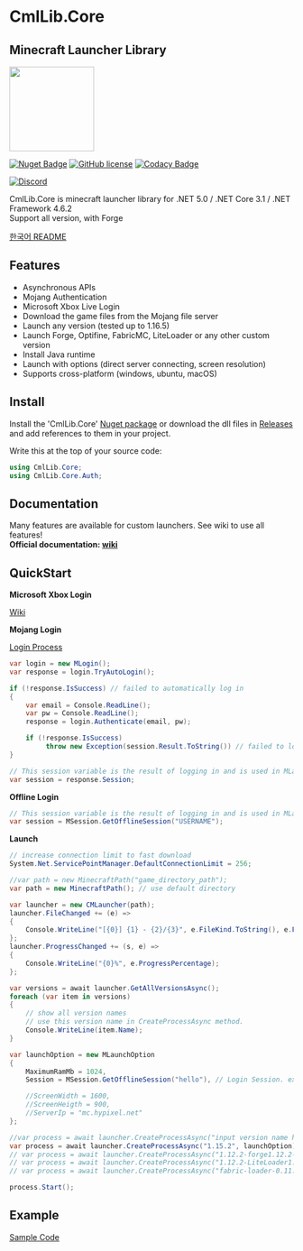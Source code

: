 # CmlLib.Core

## Minecraft Launcher Library

<img src='https://raw.githubusercontent.com/CmlLib/CmlLib.Core/master/logo.png' width=150>

[![Nuget Badge](https://img.shields.io/nuget/v/CmlLib.Core)](https://www.nuget.org/packages/CmlLib.Core)
[![GitHub license](https://img.shields.io/github/license/Naereen/StrapDown.js.svg)](https://github.com/CmlLib/CmlLib.Core/blob/master/LICENSE)
[![Codacy Badge](https://app.codacy.com/project/badge/Grade/3f55a130ec3f4bccb55e7def97cfa2ce)](https://www.codacy.com/gh/CmlLib/CmlLib.Core/dashboard?utm_source=github.com&utm_medium=referral&utm_content=CmlLib/CmlLib.Core&utm_campaign=Badge_Grade)

[![Discord](https://img.shields.io/discord/795952027443527690?label=discord&logo=discord&style=for-the-badge)](https://discord.gg/cDW2pvwHSc)

CmlLib.Core is minecraft launcher library for .NET 5.0 / .NET Core 3.1 / .NET Framework 4.6.2  
Support all version, with Forge

[한국어 README](https://github.com/AlphaBs/CmlLib.Core/blob/master/docs/README-kr.md)

## Features

- Asynchronous APIs
- Mojang Authentication
- Microsoft Xbox Live Login
- Download the game files from the Mojang file server
- Launch any version (tested up to 1.16.5)
- Launch Forge, Optifine, FabricMC, LiteLoader or any other custom version
- Install Java runtime
- Launch with options (direct server connecting, screen resolution)
- Supports cross-platform (windows, ubuntu, macOS)

## Install

Install the 'CmlLib.Core' [Nuget package](https://www.nuget.org/packages/CmlLib.Core) or download the dll files in [Releases](https://github.com/AlphaBs/CmlLib.Core/releases) and add references to them in your project.

Write this at the top of your source code:

```csharp
using CmlLib.Core;
using CmlLib.Core.Auth;
```

## Documentation

Many features are available for custom launchers. See wiki to use all features!  
**Official documentation: [wiki](https://github.com/CmlLib/CmlLib.Core/wiki)**

## QuickStart

**Microsoft Xbox Login**

[Wiki](https://github.com/CmlLib/CmlLib.Core/wiki/Microsoft-Xbox-Live-Login)

**Mojang Login**

[Login Process](https://github.com/AlphaBs/CmlLib.Core/wiki/Login-and-Sessions)

```csharp
var login = new MLogin();
var response = login.TryAutoLogin();

if (!response.IsSuccess) // failed to automatically log in
{
    var email = Console.ReadLine();
    var pw = Console.ReadLine();
    response = login.Authenticate(email, pw);

    if (!response.IsSuccess)
         throw new Exception(session.Result.ToString()) // failed to log in
}

// This session variable is the result of logging in and is used in MLaunchOption, in the Launch part below.
var session = response.Session;
```

**Offline Login**

```csharp
// This session variable is the result of logging in and is used in MLaunchOption, in the Launch part below.
var session = MSession.GetOfflineSession("USERNAME");
```

**Launch**

```csharp
// increase connection limit to fast download
System.Net.ServicePointManager.DefaultConnectionLimit = 256;

//var path = new MinecraftPath("game_directory_path");
var path = new MinecraftPath(); // use default directory

var launcher = new CMLauncher(path);
launcher.FileChanged += (e) =>
{
    Console.WriteLine("[{0}] {1} - {2}/{3}", e.FileKind.ToString(), e.FileName, e.ProgressedFileCount, e.TotalFileCount);
};
launcher.ProgressChanged += (s, e) =>
{
    Console.WriteLine("{0}%", e.ProgressPercentage);
};

var versions = await launcher.GetAllVersionsAsync();
foreach (var item in versions)
{
    // show all version names
    // use this version name in CreateProcessAsync method.
    Console.WriteLine(item.Name);
}

var launchOption = new MLaunchOption
{
    MaximumRamMb = 1024,
    Session = MSession.GetOfflineSession("hello"), // Login Session. ex) Session = MSession.GetOfflineSession("hello")

    //ScreenWidth = 1600,
    //ScreenHeigth = 900,
    //ServerIp = "mc.hypixel.net"
};

//var process = await launcher.CreateProcessAsync("input version name here", launchOption);
var process = await launcher.CreateProcessAsync("1.15.2", launchOption); // vanilla
// var process = await launcher.CreateProcessAsync("1.12.2-forge1.12.2-14.23.5.2838", launchOption); // forge
// var process = await launcher.CreateProcessAsync("1.12.2-LiteLoader1.12.2"); // liteloader
// var process = await launcher.CreateProcessAsync("fabric-loader-0.11.3-1.16.5") // fabric-loader

process.Start();
```

## Example

[Sample Code](https://github.com/AlphaBs/CmlLib.Core/wiki/Sample-Code)

